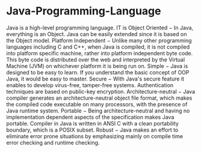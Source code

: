# Java-Programming-Language
Java is a high-level programming language. IT is Object Oriented − In Java, everything is an Object. Java can be easily extended since it is based on the Object model.  Platform Independent − Unlike many other programming languages including C and C++, when Java is compiled, it is not compiled into platform specific machine, rather into platform independent byte code. This byte code is distributed over the web and interpreted by the Virtual Machine (JVM) on whichever platform it is being run on.  Simple − Java is designed to be easy to learn. If you understand the basic concept of OOP Java, it would be easy to master.  Secure − With Java's secure feature it enables to develop virus-free, tamper-free systems. Authentication techniques are based on public-key encryption.  Architecture-neutral − Java compiler generates an architecture-neutral object file format, which makes the compiled code executable on many processors, with the presence of Java runtime system.  Portable − Being architecture-neutral and having no implementation dependent aspects of the specification makes Java portable. Compiler in Java is written in ANSI C with a clean portability boundary, which is a POSIX subset.  Robust − Java makes an effort to eliminate error prone situations by emphasizing mainly on compile time error checking and runtime checking.
